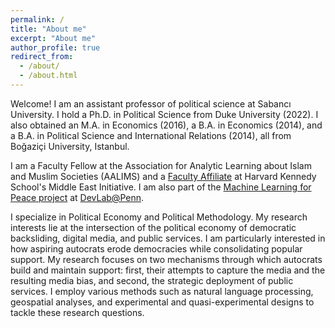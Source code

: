 ```yaml
---
permalink: /
title: "About me"
excerpt: "About me"
author_profile: true
redirect_from: 
  - /about/
  - /about.html
---
```


Welcome! I am an assistant professor of political science at Sabancı University. I hold a Ph.D. in Political Science from Duke University (2022). I also obtained an M.A. in Economics (2016), a B.A. in Economics (2014), and a B.A. in Political Science and International Relations (2014), all from Boğaziçi University, Istanbul.

I am a Faculty Fellow at the Association for Analytic Learning about Islam and Muslim Societies (AALIMS) and a [Faculty Affiliate](https://www.belfercenter.org/person/serkant-adiguzel) at Harvard Kennedy School's Middle East Initiative. I am also part of the [Machine Learning for Peace project](https://web.sas.upenn.edu/mlp-devlab/) at [DevLab@Penn](https://web.sas.upenn.edu/dev-lab/).

I specialize in Political Economy and Political Methodology. My research interests lie at the intersection of the political economy of democratic backsliding, digital media, and public services. I am particularly interested in how aspiring autocrats erode democracies while consolidating popular support. My research focuses on two mechanisms through which autocrats build and maintain support: first, their attempts to capture the media and the resulting media bias, and second, the strategic deployment of public services. I employ various methods such as natural language processing, geospatial analyses, and experimental and quasi-experimental designs to tackle these research questions.
